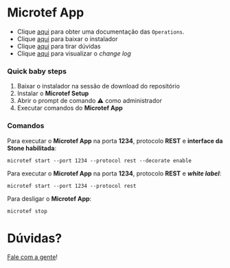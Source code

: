 # Microtef App

* Clique [aqui](https://stone-pagamentos.gitbooks.io/microtef-service-documentation/content/) para obter uma documentação das `Operations`.
* Clique [aqui](https://github.com/stone-pagamentos/microtef-app/releases/tag/0.0.3) para baixar o instalador
* Clique [aqui](https://github.com/stone-pagamentos/microtef-app/issues) para tirar dúvidas
* Clique [aqui](https://github.com/stone-pagamentos/microtef-app/blob/master/CHANGELOG.md) para visualizar o _change log_

### Quick baby steps

1. Baixar o instalador na sessão de download do repositório
2. Instalar o **Microtef Setup**
2. Abrir o prompt de comando :warning: como administrador
4. Executar comandos do **Microtef App**

### Comandos

Para executar o **Microtef App** na porta **1234**, protocolo **REST** e **interface da Stone habilitada**:

```
microtef start --port 1234 --protocol rest --decorate enable  
``` 

Para executar o **Microtef App** na porta **1234**, protocolo **REST** e **_white label_**:

```
microtef start --port 1234 --protocol rest  
``` 

Para desligar o **Microtef App**:

```
microtef stop  
``` 

# Dúvidas?

[Fale com a gente](mailto:devmicrotef@stone.com.br)!
